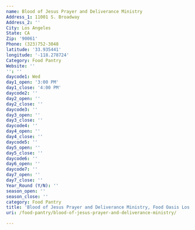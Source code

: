 ```yaml
---
name: Blood of Jesus Prayer and Deliverance Ministry
Address_1: 11001 S. Broadway
Address_2: ''
City: Los Angeles
State: CA
Zip: '90061'
Phone: (323)752-3048
latitude: '33.935441'
longitude: '-118.278724'
Category: Food Pantry
Website: ''
'': ''
daycode1: Wed
day1_open: '3:00 PM'
day1_close: '4:00 PM'
daycode2: ''
day2_open: ''
day2_close: ''
daycode3: ''
day3_open: ''
day3_close: ''
daycode4: ''
day4_open: ''
day4_close: ''
daycode5: ''
day5_open: ''
day5_close: ''
daycode6: ''
day6_open: ''
daycode7: ''
day7_open: ''
day7_close: ''
Year_Round (Y/N): ''
season_open: ''
season_close: ''
category: Food Pantry
title: 'Blood of Jesus Prayer and Deliverance Ministry, Food Oasis Los Angeles'
uri: /food-pantry/blood-of-jesus-prayer-and-deliverance-ministry/

---
```

